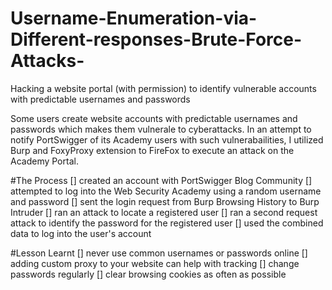 # Username-Enumeration-via-Different-responses-Brute-Force-Attacks-
Hacking a website portal (with permission) to identify vulnerable accounts with predictable usernames and passwords

Some users create website accounts with predictable usernames and passwords which makes them vulnerale to cyberattacks. In an attempt to notify PortSwigger of its Academy users with such vulnerabailities, I utilized Burp and FoxyProxy extension to FireFox to execute an attack on the Academy Portal. 

#The Process
[] created an account with PortSwigger Blog Community
[] attempted to log into the Web Security Academy using a random username and password
[] sent the login request from Burp Browsing History to Burp Intruder
[] ran an attack to locate a registered user
[] ran a second request attack to identify the password for the registered user
[] used the combined data to log into the user's account



#Lesson Learnt
[] never use common usernames or passwords online
[] adding custom proxy to your website can help with tracking 
[] change passwords regularly
[] clear browsing cookies as often as possible


